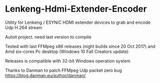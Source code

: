 # Lenkeng-Hdmi-Extender-Encoder
Utility for Lenkeng / ESYNiC HDMI extender devices to grab and encode Udp H.264 stream

Autoit project. need last version to compile

Tested with last FFMpeg x86 releases (night builds since 20 Oct 2017) and Amd six-cores Pc desktop (Windows 10 Fall Creators update)

Releases is compatible with 32-bit Windows operation system

Thanks to Danman to patch FFMpeg Udp packet zero bug
https://blog.danman.eu/author/danman/
